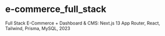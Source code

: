 # e-commerce_full_stack
Full Stack E-Commerce + Dashboard &amp; CMS: Next.js 13 App Router, React, Tailwind, Prisma, MySQL, 2023
